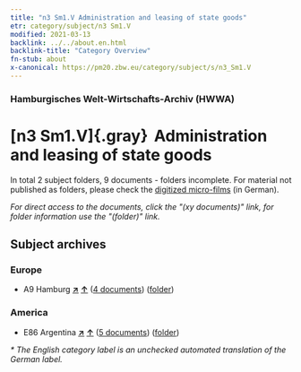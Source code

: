 ```yaml
---
title: "n3 Sm1.V Administration and leasing of state goods"
etr: category/subject/n3 Sm1.V
modified: 2021-03-13
backlink: ../../about.en.html
backlink-title: "Category Overview"
fn-stub: about
x-canonical: https://pm20.zbw.eu/category/subject/s/n3_Sm1.V
---
```


### Hamburgisches Welt-Wirtschafts-Archiv (HWWA)
# [n3 Sm1.V]{.gray}&#8201; Administration and leasing of state goods&#160; 





In total 2 subject folders, 9 documents - folders incomplete.
For material not published as folders, please check the [digitized micro-films](/film/h1_sh.de.html) (in German).

_For direct access to the documents, click the "(xy documents)" link, for folder information use the "(folder)" link._

## Subject archives



### Europe

- A9 Hamburg [**&nearr;**](../../../geo/i/140905/about.en.html "Hamburg (all folders)") [**&uarr;**](../../../geo/about.en.html#A9 "Country category system") (<a href="https://pm20.zbw.eu/dfgview/sh/140905,145032" title="about: Hamburg : Administration and leasing of state goods" target="_blank">4 documents</a>) ([folder](../../../../folder/sh/1409xx/140905/1450xx/145032/about.en.html))

### America

- E86 Argentina [**&nearr;**](../../../geo/i/141692/about.en.html "Argentina (all folders)") [**&uarr;**](../../../geo/about.en.html#E86 "Country category system") (<a href="https://pm20.zbw.eu/dfgview/sh/141692,145032" title="about: Argentina : Administration and leasing of state goods" target="_blank">5 documents</a>) ([folder](../../../../folder/sh/1416xx/141692/1450xx/145032/about.en.html))


_* The English category label is an unchecked automated translation of the German label._

